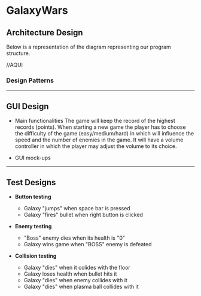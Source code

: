 # GalaxyWars

## Architecture Design

Below is a representation of the diagram representing our program structure.

//AQUI

### Design Patterns

---

## GUI Design

* Main functionalities
The game will keep the record of the highest records (points). When starting a new game the player has to choose the difficulty of the game (easy/medium/hard) in which will influence the speed and the number of enemies in the game. It will have a volume controller in which the player may adjust the volume to its choice.

* GUI mock-ups

---

## Test Designs

* **Button testing**
  * Galaxy "jumps" when space bar is pressed
  * Galaxy "fires" bullet when right button is clicked
  
* **Enemy testing**
  * "Boss" enemy dies when its health is "0"
  * Galaxy wins game when "BOSS" enemy is defeated
  
* **Collision testing**
  * Galaxy "dies" when it colides with the floor
  * Galaxy loses health when bullet hits it
  * Galaxy "dies" when enemy collides with it
  * Galaxy "dies" when plasma ball collides with it

